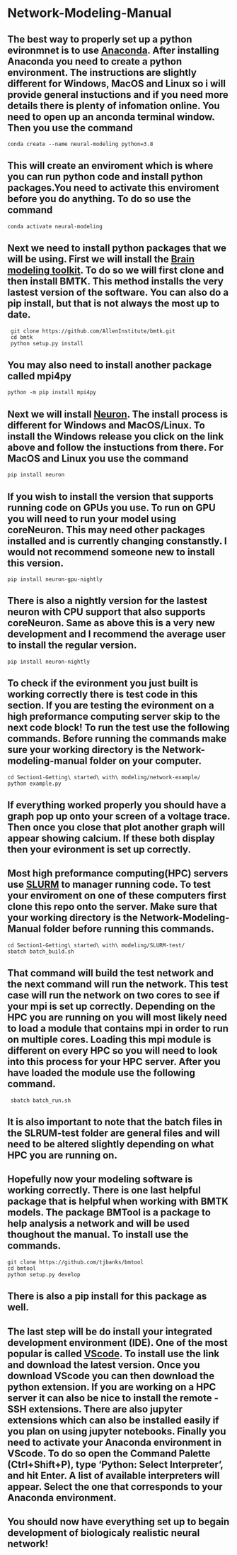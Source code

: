# Network-Modeling-Manual
## The best way to properly set up a python evironmnet is to use [Anaconda](https://www.anaconda.com/download). After installing Anaconda you need to create a python environment. The instructions are slightly different for Windows, MacOS and Linux so i will provide general instuctions and if you need more details there is plenty of infomation online. You need to open up an anconda terminal window. Then you use the command

```
conda create --name neural-modeling python=3.8 
```
## This will create an enviroment which is where you can run python code and install python packages.You need to activate this enviroment before you do anything. To do so use the command
```
conda activate neural-modeling
```

## Next we need to install python packages that we will be using. First we will install the [Brain modeling toolkit](https://alleninstitute.github.io/bmtk/). To do so we will first clone and then install BMTK. This method installs the very lastest version of the software. You can also do a pip install, but that is not always the most up to date.
```
 git clone https://github.com/AllenInstitute/bmtk.git
 cd bmtk
 python setup.py install
```
## You may also need to install another package called mpi4py
```
python -m pip install mpi4py
```

## Next we will install [Neuron](https://nrn.readthedocs.io/en/8.2.2/install/install.html). The install process is different for Windows and MacOS/Linux. To install the Windows release you click on the link above and follow the instuctions from there. For MacOS and Linux you use the command
```
pip install neuron
```

## If you wish to install the version that supports running code on GPUs you use. To run on GPU you will need to run your model using coreNeuron. This may need other packages installed and is currently changing constanstly. I would not recommend someone new to install this version.
```
pip install neuron-gpu-nightly
```

## There is also a nightly version for the lastest neuron with CPU support that also supports coreNeuron. Same as above this is a very new development and I recommend the average user to install the regular version. 
```
pip install neuron-nightly
```

## To check if the evironment you just built is working correctly there is test code in this section. If you are testing the evironment on a high preformance computing server skip to the next code block! To run the test use the following commands. Before running the commands make sure your working directory is the Network-modeling-manual folder on your computer.
```
cd Section1-Getting\ started\ with\ modeling/network-example/
python example.py
```
## If everything worked properly you should have a graph pop up onto your screen of a voltage trace. Then once you close that plot another graph will appear showing calcium. If these both display then your evironment is set up correctly.

## Most high preformance computing(HPC) servers use [SLURM](https://slurm.schedmd.com) to manager running code. To test your enviroment on one of these computers first clone this repo onto the server. Make sure that your working directory is the Network-Modeling-Manual folder before running this commands.
 ```
 cd Section1-Getting\ started\ with\ modeling/SLURM-test/
 sbatch batch_build.sh
 ```
 ## That command will build the test network and the next command will run the network. This test case will run the network on two cores to see if your mpi is set up correctly. Depending on the HPC you are running on you will most likely need to load a module that contains mpi in order to run on multiple cores. Loading this mpi module is different on every HPC so you will need to look into this process for your HPC server. After you have loaded the module use the following command.
```
 sbatch batch_run.sh
```
## It is also important to note that the batch files in the SLRUM-test folder are general files and will need to be altered slightly depending on what HPC you are running on.

## Hopefully now your modeling software is working correctly. There is one last helpful package that is helpful when working with BMTK models. The package BMTool is a package to help analysis a network and will be used thoughout the manual. To install use the commands.
```
git clone https://github.com/tjbanks/bmtool
cd bmtool
python setup.py develop
```
## There is also a pip install for this package as well.

## The last step will be do install your integrated development environment (IDE). One of the most popular is called [VScode](https://code.visualstudio.com). To install use the link and download the latest version. Once you download VScode you can then download the python extension. If you are working on a HPC server it can also be nice to install the remote - SSH extensions. There are also jupyter extensions which can also be installed easily if you plan on using jupyter notebooks. Finally you need to activate your Anaconda environment in VScode. To do so open the Command Palette (Ctrl+Shift+P), type ‘Python: Select Interpreter’, and hit Enter. A list of available interpreters will appear. Select the one that corresponds to your Anaconda environment.

## You should now have everything set up to begain development of biologicaly realistic neural network!